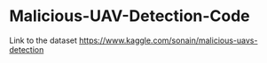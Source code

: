 # Malicious-UAV-Detection-Code
Link to the dataset
https://www.kaggle.com/sonain/malicious-uavs-detection

